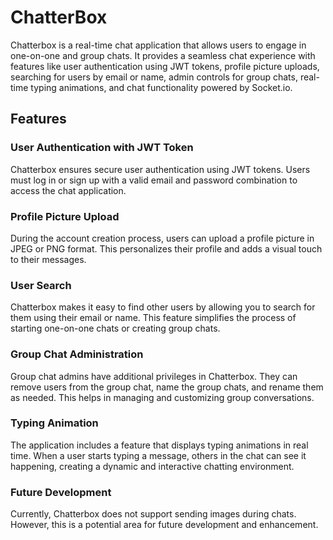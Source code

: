 # ChatterBox

Chatterbox is a real-time chat application that allows users to engage in one-on-one and group chats. It provides a seamless chat experience with features like user authentication using JWT tokens, profile picture uploads, searching for users by email or name, admin controls for group chats, real-time typing animations, and chat functionality powered by Socket.io.

## Features

### User Authentication with JWT Token

Chatterbox ensures secure user authentication using JWT tokens. Users must log in or sign up with a valid email and password combination to access the chat application.

### Profile Picture Upload

During the account creation process, users can upload a profile picture in JPEG or PNG format. This personalizes their profile and adds a visual touch to their messages.

### User Search

Chatterbox makes it easy to find other users by allowing you to search for them using their email or name. This feature simplifies the process of starting one-on-one chats or creating group chats.

### Group Chat Administration

Group chat admins have additional privileges in Chatterbox. They can remove users from the group chat, name the group chats, and rename them as needed. This helps in managing and customizing group conversations.

### Typing Animation

The application includes a feature that displays typing animations in real time. When a user starts typing a message, others in the chat can see it happening, creating a dynamic and interactive chatting environment.

### Future Development

Currently, Chatterbox does not support sending images during chats. However, this is a potential area for future development and enhancement.
